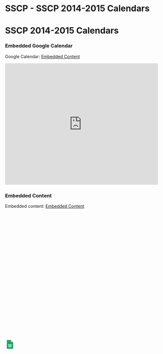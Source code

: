 # SSCP - SSCP 2014-2015 Calendars

# SSCP 2014-2015 Calendars

[](https://www.google.com/calendar/embed?color=%23668CD9&src=io4n3qebtiako3ba6o9023541o@group.calendar.google.com)

### Embedded Google Calendar

Google Calendar: [Embedded Content](https://www.google.com/calendar/embed?color=%23668CD9&deb=-&embed_style=WyJhdDplbWI6c3QiLCIjZTBlMGUwIiwiI2VkZWRlZCIsIiM0MTg0ZjMiLCJyb2JvdG8iLCIjNjM2MzYzIiw1MDAsIiNmZmYiXQo&eopt=0&mode=agenda&showCalendars=1&showPrint=0&showTz=0&src=io4n3qebtiako3ba6o9023541o@group.calendar.google.com)

<iframe width="100%" height="400" src="https://www.google.com/calendar/embed?color=%23668CD9&deb=-&embed_style=WyJhdDplbWI6c3QiLCIjZTBlMGUwIiwiI2VkZWRlZCIsIiM0MTg0ZjMiLCJyb2JvdG8iLCIjNjM2MzYzIiw1MDAsIiNmZmYiXQo&eopt=0&mode=agenda&showCalendars=1&showPrint=0&showTz=0&src=io4n3qebtiako3ba6o9023541o@group.calendar.google.com" frameborder="0"></iframe>

[](https://docs.google.com/spreadsheets/d/1SGS9aJ40BmXGGgFgllJ6KWbS-TH7at_7880HVqP3aqs/edit)

### Embedded Content

Embedded content: [Embedded Content]()

<iframe width="100%" height="400" src="" frameborder="0"></iframe>

![](../../../../assets/sheets_32dp.png)

